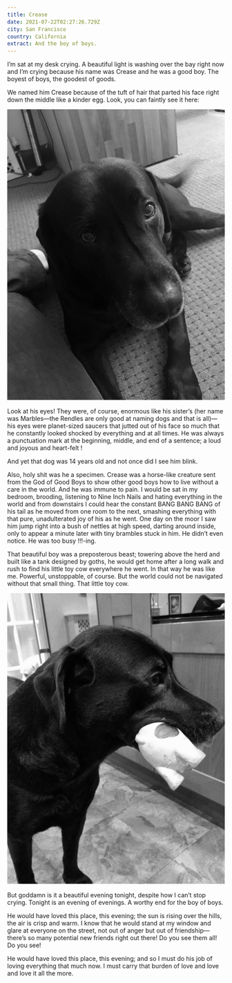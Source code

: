```yaml
---
title: Crease
date: 2021-07-22T02:27:26.729Z
city: San Francisco
country: California
extract: And the boy of boys.
---
```

I’m sat at my desk crying. A beautiful light is washing over the bay right now and I’m crying because his name was Crease and he was a good boy. The boyest of boys, the goodest of goods. 

We named him Crease because of the tuft of hair that parted his face right down the middle like a kinder egg. Look, you can faintly see it here: 

![A picture of Crease, looking up at me with those enormously kind eyes](uploads/crease-1.jpg)

Look at his eyes! They were, of course, enormous like his sister’s (her name was Marbles—the Rendles are only good at naming dogs and that is all)—his eyes were planet-sized saucers that jutted out of his face so much that he constantly looked shocked by everything and at all times. He was always a punctuation mark at the beginning, middle, and end of a sentence; a loud and joyous and heart-felt !

And yet that dog was 14 years old and not once did I see him blink.

Also, holy shit was he a specimen. Crease was a horse-like creature sent from the God of Good Boys to show other good boys how to live without a care in the world. And he was immune to pain. I would be sat in my bedroom, brooding, listening to Nine Inch Nails and hating everything in the world and from downstairs I could hear the constant BANG BANG BANG of his tail as he moved from one room to the next, smashing everything with that pure, unadulterated joy of his as he went. One day on the moor I saw him jump right into a bush of nettles at high speed, darting around inside, only to appear a minute later with tiny brambles stuck in him. He didn’t even notice. He was too busy !!!-ing.

That beautiful boy was a preposterous beast; towering above the herd and built like a tank designed by goths, he would get home after a long walk and rush to find his little toy cow everywhere he went. In that way he was like me. Powerful, unstoppable, of course. But the world could not be navigated without that small thing. That little toy cow. 

![Crease with his tiny toy cow](uploads/crease-2.jpg)

But goddamn is it a beautiful evening tonight, despite how I can’t stop crying. Tonight is an evening of evenings. A worthy end for the boy of boys. 

He would have loved this place, this evening; the sun is rising over the hills, the air is crisp and warm. I know that he would stand at my window and glare at everyone on the street, not out of anger but out of friendship—there’s so many potential new friends right out there! Do you see them all! Do you see!

He would have loved this place, this evening; and so I must do his job of loving everything that much now. I must carry that burden of love and love and love it all the more.

